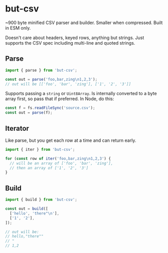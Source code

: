 # but-csv

~900 byte minified CSV parser and builder.
Smaller when compressed.
Built in ESM only.

Doesn't care about headers, keyed rows, anything but strings.
Just supports the CSV spec including multi-line and quoted strings.

## Parse

```js
import { parse } from 'but-csv';

const out = parse('foo,bar,zing\n1,2,3');
// out will be [['foo', 'bar', 'zing'], ['1', '2', '3']]
```

Supports passing a `string` or `Uint8Array`.
Is internally converted to a byte array first, so pass that if preferred.
In Node, do this:

```js
const f = fs.readFileSync('source.csv');
const out = parse(f);
```

## Iterator

Like parse, but you get each row at a time and can return early.

```js
import { iter } from 'but-csv';

for (const row of iter('foo,bar,zing\n1,2,3') {
  // will be an array of ['foo', 'bar', 'zing'],
  // then an array of ['1', '2', '3']
}
```

## Build

```js
import { build } from 'but-csv';

const out = build([
  ['hello', 'there"\n'],
  ['1', '2'],
]);

// out will be:
// hello,"there""
// "
// 1,2
```

